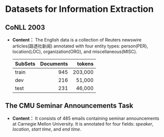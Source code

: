 # Datasets for Information Extraction
## CoNLL 2003
- **Content：** The English data is a collection of Reuters newswire articles(路透社新闻) annotated with four entity types: person(PER), location(LOC), organization(ORG), and miscellaneous(MISC).  

  |SubSets|Documents|tokens|
  |:------ | ------: | ------:|
  |train|945 |203,000|
  |dev|216 |51,000|
  |test| 231| 46,000|
  
## The CMU Seminar Announcements Task
- **Content：** It consists of 485 emails containing seminar announcements at Carnegie Mellon University.
It is annotated for four fields: *speaker*, *location*, *start time*, and *end time*. 
